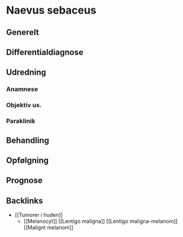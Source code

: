 # Naevus sebaceus
## Generelt


## Differentialdiagnose


## Udredning
### Anamnese

### Objektiv us.

### Paraklinik

## Behandling


## Opfølgning


## Prognose


## Backlinks
* [[Tumorer i huden]]
	* [[Melanocyt]]
	[[Lentigo maligna]]
		[[Lentigo maligna-melanom]]
	[[Malignt melanom]]

<!-- #anki/tag/med/Derma #anki/deck/Medicine -->

<!-- {BearID:282A67CE-20A4-41CD-B4E3-01A1418BEA69-41270-000047E9B3553D18} -->
